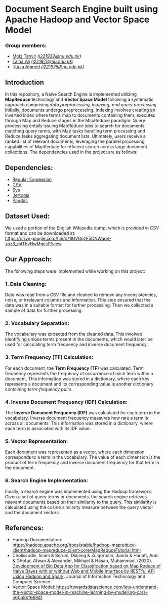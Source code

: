 # Document Search Engine built using Apache Hadoop and Vector Space Model

### Group members:
- [Moiz Tanvir](https://github.com/moiztanvir) _(i221932@nu.edu.pk)_
- [Talha Ali](https://github.com/Talha-Ali-5365) _(i221971@nu.edu.pk)_
- [Irtaza Ahmed](https://github.com/irtazajawad) _(i221975@nu.edu.pk)_

## Introduction
In this repository, a Naïve Search Engine is implemented utilizing **MapReduce** technology and **Vector Space Model** following a systematic approach comprising _data preprocessing, indexing, and query processing_. Initially, documents undergo preprocessing. Indexing involves creating an inverted index where terms map to documents containing them, executed through Map and Reduce stages in the MapReduce paradigm. Query processing entails issuing MapReduce jobs to search for documents matching query terms, with Map tasks handling term processing and Reduce tasks aggregating document lists. Ultimately, users receive a ranked list of relevant documents, leveraging the parallel processing capabilities of MapReduce for efficient search across large document collections. 
The dependencies used in the project are as follows:

## Dependencies:
- [Regular Expression](https://docs.python.org/3/library/re.html)
- [CSV](https://docs.python.org/3/library/csv.html)
- [Sys](https://docs.python.org/3/library/sys.html)
- [Itertools](https://docs.python.org/3/library/itertools.html)
- [Pandas](https://pandas.pydata.org/docs/)

## Dataset Used:
We used a portion of the English Wikipedia dump, which is provided in CSV format and can be downloaded at: https://drive.google.com/file/d/1lGVGqzF5CNWaoV-zoz8_mlThvHwMgcsP/view 

## Our Approach:
The following steps were implemented while working on this project:
### 1. Data Cleaning:
Data was read from a CSV file and cleaned to remove any inconsistencies, noise, or irrelevant columns and information. This step ensured that the data was in a suitable format for further processing. Then we collected a sample of data for further processing.

### 2. Vocabulary Separation:
The vocabulary was extracted from the cleaned data. This involved identifying unique terms present in the documents, which would later be used for calculating term frequency and inverse document frequency.

### 3. Term Frequency (TF) Calculation: 
For each document, the **Term Frequency (TF)** was calculated. Term frequency represents the frequency of occurrence of each term within a document. This information was stored in a dictionary, where each key represents a document and its corresponding value is another dictionary containing _term-frequency pairs_.

### 4. Inverse Document Frequency (IDF) Calculation: 
The **Inverse Document Frequency (IDF)** was calculated for each term in the vocabulary. Inverse document frequency measures how rare a term is across all documents. This information was stored in a dictionary, where each term is associated with its IDF value.

### 5. Vector Representation: 
Each document was represented as a vector, where each dimension corresponds to a term in the vocabulary. The value of each dimension is the product of term frequency and inverse document frequency for that term in the document.

### 6. Search Engine Implementation: 
Finally, a search engine was implemented using the Hadoop framework. Given a set of query terms or documents, the search engine retrieves relevant documents based on their similarity to the query. This similarity is calculated using the cosine similarity measure between the query vector and the document vectors.

## References:
- Hadoop Documentation: https://hadoop.apache.org/docs/stable/hadoop-mapreduce-client/hadoop-mapreduce-client-core/MapReduceTutorial.html
- Cholissodin, Imam & Seruni, Diajeng & Zulqornain, Junda & Hanafi, Audi & Ghofur, Afwan & Alexander, Mikhael & Hasan, Muhammad. (2020). [Development of Big Data App for Classification based on Map Reduce of Naive Bayes with or without Web and Mobile Interface by RESTful API Using Hadoop and Spark](https://www.researchgate.net/publication/348110835_Development_of_Big_Data_App_for_Classification_based_on_Map_Reduce_of_Naive_Bayes_with_or_without_Web_and_Mobile_Interface_by_RESTful_API_Using_Hadoop_and_Spark). Journal of Information Technology and Computer Science. 
- Vector Space Model: https://towardsdatascience.com/lets-understand-the-vector-space-model-in-machine-learning-by-modelling-cars-b60a8df6684f
